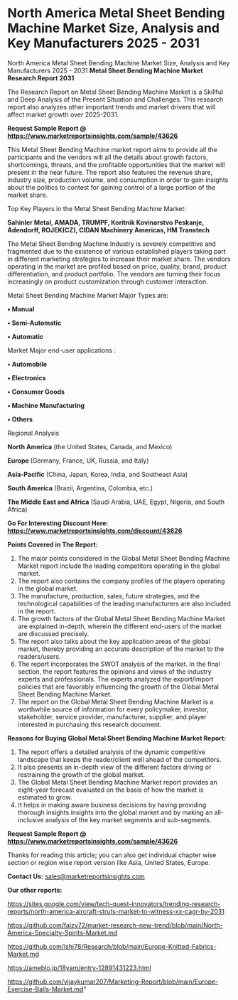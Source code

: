 # North America Metal Sheet Bending Machine Market Size, Analysis and Key Manufacturers 2025 - 2031
 North America Metal Sheet Bending Machine Market Size, Analysis and Key Manufacturers 2025 - 2031
<strong>Metal Sheet Bending Machine Market Research Report 2031</strong>

The Research Report on Metal Sheet Bending Machine Market is a Skillful and Deep Analysis of the Present Situation and Challenges. This research report also analyzes other important trends and market drivers that will affect market growth over 2025-2031.

<strong>Request Sample Report @ <a href=https://www.marketreportsinsights.com/sample/43626>https://www.marketreportsinsights.com/sample/43626</a></strong>

This Metal Sheet Bending Machine market report aims to provide all the participants and the vendors will all the details about growth factors, shortcomings, threats, and the profitable opportunities that the market will present in the near future. The report also features the revenue share, industry size, production volume, and consumption in order to gain insights about the politics to contest for gaining control of a large portion of the market share.

Top Key Players in the Metal Sheet Bending Machine Market:

<strong>Sahinler Metal, AMADA, TRUMPF, Koritnik Kovinarstvo Peskanje, Adendorff, ROJEK(CZ), CIDAN Machinery Americas, HM Transtech</strong>

The Metal Sheet Bending Machine Industry is severely competitive and fragmented due to the existence of various established players taking part in different marketing strategies to increase their market share. The vendors operating in the market are profiled based on price, quality, brand, product differentiation, and product portfolio. The vendors are turning their focus increasingly on product customization through customer interaction.

Metal Sheet Bending Machine Market Major Types are:

<strong>•  Manual

•  Semi-Automatic

•  Automatic</strong>

Market Major end-user applications :

<strong>•  Automobile

•  Electronics

•  Consumer Goods

•  Machine Manufacturing

•  Others</strong>

Regional Analysis

</u><strong><b>North America</b></strong> (the United States, Canada, and Mexico)

<strong><b>Europe </b></strong>(Germany, France, UK, Russia, and Italy)

<strong><b>Asia-Pacific</b></strong> (China, Japan, Korea, India, and Southeast Asia)

<strong><b>South America</b></strong> (Brazil, Argentina, Colombia, etc.)

<strong><b>The Middle East and Africa</b></strong> (Saudi Arabia, UAE, Egypt, Nigeria, and South Africa)

<strong>Go For Interesting Discount Here: <a href=https://www.marketreportsinsights.com/discount/43626>https://www.marketreportsinsights.com/discount/43626</a></strong>

<strong>Points Covered in The Report:</strong>
<ol>
  <li>The major points considered in the Global Metal Sheet Bending Machine Market report include the leading competitors operating in the global market.</li>
  <li>The report also contains the company profiles of the players operating in the global market.</li>
  <li>The manufacture, production, sales, future strategies, and the technological capabilities of the leading manufacturers are also included in the report.</li>
  <li>The growth factors of the Global Metal Sheet Bending Machine Market are explained in-depth, wherein the different end-users of the market are discussed precisely.</li>
  <li>The report also talks about the key application areas of the global market, thereby providing an accurate description of the market to the readers/users.</li>
  <li>The report incorporates the SWOT analysis of the market. In the final section, the report features the opinions and views of the industry experts and professionals. The experts analyzed the export/import policies that are favorably influencing the growth of the Global Metal Sheet Bending Machine Market.</li>
  <li>The report on the Global Metal Sheet Bending Machine Market is a worthwhile source of information for every policymaker, investor, stakeholder, service provider, manufacturer, supplier, and player interested in purchasing this research document.</li>
</ol>
<strong>Reasons for Buying Global Metal Sheet Bending Machine Market Report:</strong>

<ol>
  <li>The report offers a detailed analysis of the dynamic competitive landscape that keeps the reader/client well ahead of the competitors.</li>
  <li>It also presents an in-depth view of the different factors driving or restraining the growth of the global market.</li>
  <li>The Global Metal Sheet Bending Machine Market report provides an eight-year forecast evaluated on the basis of how the market is estimated to grow.</li>
  <li>It helps in making aware business decisions by having providing thorough insights insights into the global market and by making an all-inclusive analysis of the key market segments and sub-segments.</li>
</ol>
<strong>Request Sample Report @ <a href=https://www.marketreportsinsights.com/sample/43626>https://www.marketreportsinsights.com/sample/43626</a></strong>


Thanks for reading this article; you can also get individual chapter wise section or region wise report version like Asia, United States, Europe.

<strong>Contact Us:</strong>
sales@marketreportsinsights.com

<strong>Our other reports:</strong>

<a href=https://sites.google.com/view/tech-quest-innovators/trending-research-reports/north-america-aircraft-struts-market-to-witness-xx-cagr-by-2031>https://sites.google.com/view/tech-quest-innovators/trending-research-reports/north-america-aircraft-struts-market-to-witness-xx-cagr-by-2031</a>

<a href=https://github.com/faizy72/market-research-new-trend/blob/main/North-America-Specialty-Spirits-Market.md>https://github.com/faizy72/market-research-new-trend/blob/main/North-America-Specialty-Spirits-Market.md</a>

<a href=https://github.com/Ishi78/Research/blob/main/Europe-Knitted-Fabrics-Market.md>https://github.com/Ishi78/Research/blob/main/Europe-Knitted-Fabrics-Market.md</a>

<a href=https://ameblo.jp/18yam/entry-12891431223.html>https://ameblo.jp/18yam/entry-12891431223.html</a>

<a href=https://github.com/vijaykumar207/Marketing-Report/blob/main/Europe-Exercise-Balls-Market.md>https://github.com/vijaykumar207/Marketing-Report/blob/main/Europe-Exercise-Balls-Market.md</a>"
